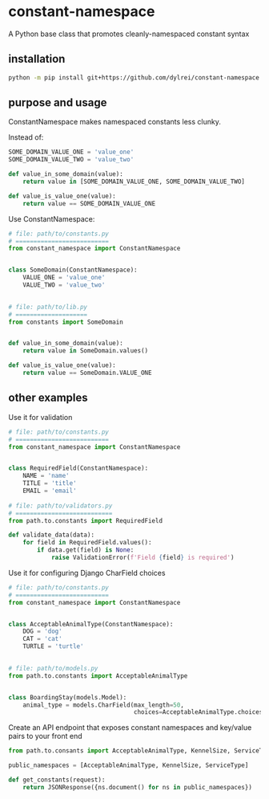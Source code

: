 # constant-namespace
A Python base class that promotes cleanly-namespaced constant syntax

## installation
```bash
python -m pip install git+https://github.com/dylrei/constant-namespace.git
```

## purpose and usage
ConstantNamespace makes namespaced constants less clunky. 

Instead of:
```python
SOME_DOMAIN_VALUE_ONE = 'value_one'
SOME_DOMAIN_VALUE_TWO = 'value_two'

def value_in_some_domain(value):
    return value in [SOME_DOMAIN_VALUE_ONE, SOME_DOMAIN_VALUE_TWO]

def value_is_value_one(value):
    return value == SOME_DOMAIN_VALUE_ONE
```

Use ConstantNamespace:
```python
# file: path/to/constants.py
# ==========================
from constant_namespace import ConstantNamespace


class SomeDomain(ConstantNamespace):
    VALUE_ONE = 'value_one'
    VALUE_TWO = 'value_two'

    
# file: path/to/lib.py
# ====================
from constants import SomeDomain


def value_in_some_domain(value):
    return value in SomeDomain.values()

def value_is_value_one(value):
    return value == SomeDomain.VALUE_ONE
```

## other examples
Use it for validation
```python
# file: path/to/constants.py
# ==========================
from constant_namespace import ConstantNamespace


class RequiredField(ConstantNamespace):
    NAME = 'name'
    TITLE = 'title'
    EMAIL = 'email'
    
# file: path/to/validators.py
# ===========================
from path.to.constants import RequiredField

def validate_data(data):
    for field in RequiredField.values():
        if data.get(field) is None:
            raise ValidationError(f'Field {field} is required')
```

Use it for configuring Django CharField choices
```python
# file: path/to/constants.py
# ==========================
from constant_namespace import ConstantNamespace


class AcceptableAnimalType(ConstantNamespace):
    DOG = 'dog'
    CAT = 'cat'
    TURTLE = 'turtle'
    

# file: path/to/models.py
from path.to.constants import AcceptableAnimalType


class BoardingStay(models.Model):
    animal_type = models.CharField(max_length=50, 
                                   choices=AcceptableAnimalType.choices())
```

Create an API endpoint that exposes constant namespaces and key/value pairs to your front end
```python
from path.to.consants import AcceptableAnimalType, KennelSize, ServiceType

public_namespaces = [AcceptableAnimalType, KennelSize, ServiceType]

def get_constants(request):
    return JSONResponse({ns.document() for ns in public_namespaces})
```